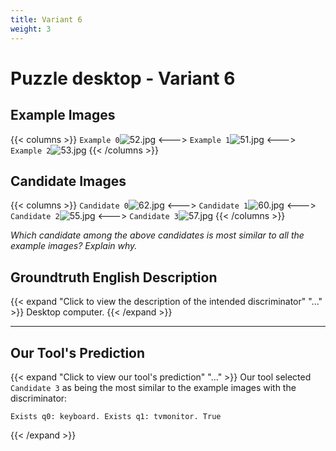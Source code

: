 ```yaml
---
title: Variant 6
weight: 3
---
```


# Puzzle desktop - Variant 6

## Example Images
{{< columns >}}
`Example 0`![52.jpg](/natscene_data/images/52.jpg)
<--->
`Example 1`![51.jpg](/natscene_data/images/51.jpg)
<--->
`Example 2`![53.jpg](/natscene_data/images/53.jpg)
{{< /columns >}}

## Candidate Images
{{< columns >}}
`Candidate 0`![62.jpg](/natscene_data/images/62.jpg)
<--->
`Candidate 1`![60.jpg](/natscene_data/images/60.jpg)
<--->
`Candidate 2`![55.jpg](/natscene_data/images/55.jpg)
<--->
`Candidate 3`![57.jpg](/natscene_data/images/57.jpg)
{{< /columns >}}

*Which candidate among the above candidates is most similar to all the example images? Explain why.*

## Groundtruth English Description

{{< expand "Click to view the description of the intended discriminator" "..." >}}
Desktop computer.
{{< /expand >}}

---



## Our Tool's Prediction

{{< expand "Click to view our tool's prediction" "..." >}}
Our tool selected `Candidate 3` as being the most similar to the example images with the discriminator:
```plaintext
Exists q0: keyboard. Exists q1: tvmonitor. True
```
{{< /expand >}}
